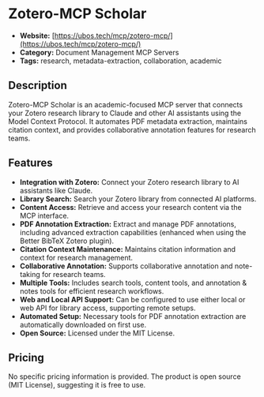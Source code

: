 # Zotero-MCP Scholar

- **Website:** [https://ubos.tech/mcp/zotero-mcp/](https://ubos.tech/mcp/zotero-mcp/)
- **Category:** Document Management MCP Servers
- **Tags:** research, metadata-extraction, collaboration, academic

## Description
Zotero-MCP Scholar is an academic-focused MCP server that connects your Zotero research library to Claude and other AI assistants using the Model Context Protocol. It automates PDF metadata extraction, maintains citation context, and provides collaborative annotation features for research teams.

## Features
- **Integration with Zotero:** Connect your Zotero research library to AI assistants like Claude.
- **Library Search:** Search your Zotero library from connected AI platforms.
- **Content Access:** Retrieve and access your research content via the MCP interface.
- **PDF Annotation Extraction:** Extract and manage PDF annotations, including advanced extraction capabilities (enhanced when using the Better BibTeX Zotero plugin).
- **Citation Context Maintenance:** Maintains citation information and context for research management.
- **Collaborative Annotation:** Supports collaborative annotation and note-taking for research teams.
- **Multiple Tools:** Includes search tools, content tools, and annotation & notes tools for efficient research workflows.
- **Web and Local API Support:** Can be configured to use either local or web API for library access, supporting remote setups.
- **Automated Setup:** Necessary tools for PDF annotation extraction are automatically downloaded on first use.
- **Open Source:** Licensed under the MIT License.

## Pricing
No specific pricing information is provided. The product is open source (MIT License), suggesting it is free to use.
